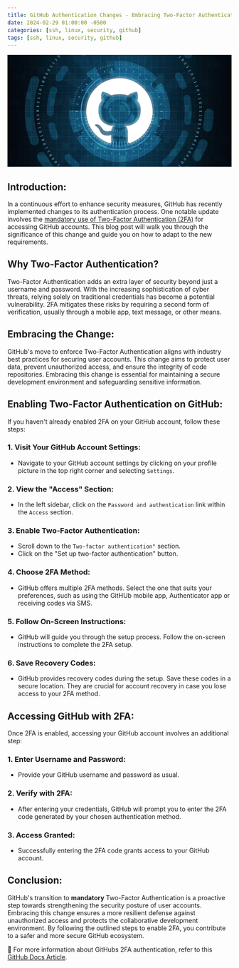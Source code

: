 ```yaml
---
title: GitHub Authentication Changes - Embracing Two-Factor Authentication (2FA)
date: 2024-02-29 01:00:00 -0500
categories: [ssh, linux, security, github]
tags: [ssh, linux, security, github]
---
```


![GitHub Authentication Changes](/assets/img/posts/2024/github_authentication_changes/github_authentication_changes.jpg)



## Introduction:

In a continuous effort to enhance security measures, GitHub has recently implemented changes to its authentication process. One notable update involves the [mandatory use of Two-Factor Authentication (2FA)](https://docs.github.com/en/authentication/securing-your-account-with-two-factor-authentication-2fa/about-mandatory-two-factor-authentication#) for accessing GitHub accounts. This blog post will walk you through the significance of this change and guide you on how to adapt to the new requirements. 

## Why Two-Factor Authentication?

Two-Factor Authentication adds an extra layer of security beyond just a username and password. With the increasing sophistication of cyber threats, relying solely on traditional credentials has become a potential vulnerability. 2FA mitigates these risks by requiring a second form of verification, usually through a mobile app, text message, or other means.

## Embracing the Change:

GitHub's move to enforce Two-Factor Authentication aligns with industry best practices for securing user accounts. This change aims to protect user data, prevent unauthorized access, and ensure the integrity of code repositories. Embracing this change is essential for maintaining a secure development environment and safeguarding sensitive information.

## Enabling Two-Factor Authentication on GitHub:

If you haven't already enabled 2FA on your GitHub account, follow these steps:

### 1. **Visit Your GitHub Account Settings:**
   - Navigate to your GitHub account settings by clicking on your profile picture in the top right corner and selecting `Settings`.

### 2. **View the "Access" Section:**
   - In the left sidebar, click on the `Password and authentication` link within the `Access` section.

### 3. **Enable Two-Factor Authentication:**
   - Scroll down to the `Two-factor authentication"` section.
   - Click on the "Set up two-factor authentication" button.

### 4. **Choose 2FA Method:**
   - GitHub offers multiple 2FA methods. Select the one that suits your preferences, such as using the GitHUb mobile app, Authenticator app or receiving codes via SMS.

### 5. **Follow On-Screen Instructions:**
   - GitHub will guide you through the setup process. Follow the on-screen instructions to complete the 2FA setup.

### 6. **Save Recovery Codes:**
   - GitHub provides recovery codes during the setup. Save these codes in a secure location. They are crucial for account recovery in case you lose access to your 2FA method.

## Accessing GitHub with 2FA:

Once 2FA is enabled, accessing your GitHub account involves an additional step:

### 1. **Enter Username and Password:**
   - Provide your GitHub username and password as usual.

### 2. **Verify with 2FA:**
   - After entering your credentials, GitHub will prompt you to enter the 2FA code generated by your chosen authentication method.

### 3. **Access Granted:**
   - Successfully entering the 2FA code grants access to your GitHub account.

## Conclusion:

GitHub's transition to **mandatory** Two-Factor Authentication is a proactive step towards strengthening the security posture of user accounts. Embracing this change ensures a more resilient defense against unauthorized access and protects the collaborative development environment. By following the outlined steps to enable 2FA, you contribute to a safer and more secure GitHub ecosystem.


📝 For more information about GitHubs 2FA authentication, refer to this [GitHub Docs Article](https://docs.github.com/en/authentication/securing-your-account-with-two-factor-authentication-2fa).
